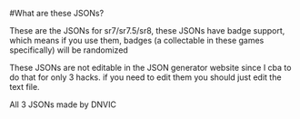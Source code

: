 #What are these JSONs?

These are the JSONs for sr7/sr7.5/sr8, these JSONs have badge support, which means if you use them, badges (a collectable in these games specifically) will be randomized

These JSONs are not editable in the JSON generator website since I cba to do that for only 3 hacks. if you need to edit them you should just edit the text file.


All 3 JSONs made by DNVIC